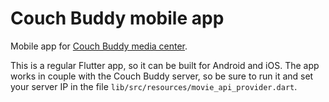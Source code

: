 # Couch Buddy mobile app

Mobile app for [Couch Buddy media center](https://github.com/lucafaggianelli/couch-buddy).

This is a regular Flutter app, so it can be built for Android and iOS.
The app works in couple with the Couch Buddy server, so be sure to run it and set your server IP
in the file `lib/src/resources/movie_api_provider.dart`.
